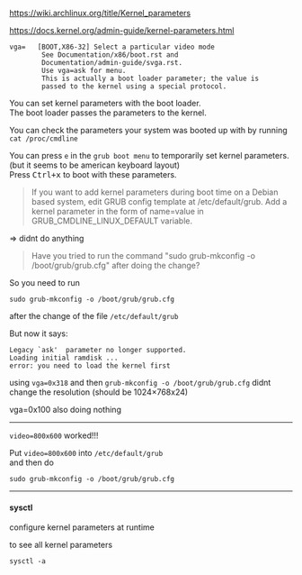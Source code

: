 https://wiki.archlinux.org/title/Kernel_parameters

https://docs.kernel.org/admin-guide/kernel-parameters.html

```
vga=   [BOOT,X86-32] Select a particular video mode
        See Documentation/x86/boot.rst and
        Documentation/admin-guide/svga.rst.
        Use vga=ask for menu.
        This is actually a boot loader parameter; the value is
        passed to the kernel using a special protocol.
```

You can set kernel parameters with the boot loader.\
The boot loader passes the parameters to the kernel.

You can check the parameters your system was booted up with by running `cat /proc/cmdline`

You can press `e` in the `grub boot menu` to temporarily set kernel parameters.\
(but it seems to be american keyboard layout)\
Press <kbd>Ctrl+x</kbd> to boot with these parameters.

> If you want to add kernel parameters during boot time on a Debian based system, edit GRUB config template at /etc/default/grub.
Add a kernel parameter in the form of name=value in GRUB_CMDLINE_LINUX_DEFAULT variable.

=> didnt do anything

> Have you tried to run the command "sudo grub-mkconfig -o /boot/grub/grub.cfg" after doing the change?

So you need to run
```
sudo grub-mkconfig -o /boot/grub/grub.cfg
```
after the change of the file `/etc/default/grub`

But now it says:
```
Legacy `ask'  parameter no longer supported.
Loading initial ramdisk ...
error: you need to load the kernel first
```

using `vga=0x318` and then `grub-mkconfig -o /boot/grub/grub.cfg` didnt change the resolution (should be 1024×768x24)

vga=0x100 also doing nothing

***
`video=800x600` worked!!!

Put `video=800x600` into `/etc/default/grub`\
and then do
```
sudo grub-mkconfig -o /boot/grub/grub.cfg
```
***
#### sysctl

configure kernel parameters at runtime

to see all kernel parameters
```
sysctl -a
```
